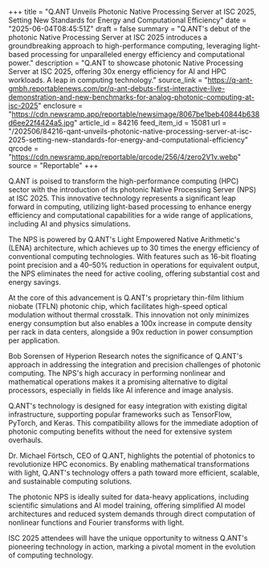 +++
title = "Q.ANT Unveils Photonic Native Processing Server at ISC 2025, Setting New Standards for Energy and Computational Efficiency"
date = "2025-06-04T08:45:51Z"
draft = false
summary = "Q.ANT's debut of the photonic Native Processing Server at ISC 2025 introduces a groundbreaking approach to high-performance computing, leveraging light-based processing for unparalleled energy efficiency and computational power."
description = "Q.ANT to showcase photonic Native Processing Server at ISC 2025, offering 30x energy efficiency for AI and HPC workloads. A leap in computing technology."
source_link = "https://q-ant-gmbh.reportablenews.com/pr/q-ant-debuts-first-interactive-live-demonstration-and-new-benchmarks-for-analog-photonic-computing-at-isc-2025"
enclosure = "https://cdn.newsramp.app/reportable/newsimage/8067be1beb40844b638d6ee22f4424a5.jpg"
article_id = 84216
feed_item_id = 15081
url = "/202506/84216-qant-unveils-photonic-native-processing-server-at-isc-2025-setting-new-standards-for-energy-and-computational-efficiency"
qrcode = "https://cdn.newsramp.app/reportable/qrcode/256/4/zero2V1v.webp"
source = "Reportable"
+++

<p>Q.ANT is poised to transform the high-performance computing (HPC) sector with the introduction of its photonic Native Processing Server (NPS) at ISC 2025. This innovative technology represents a significant leap forward in computing, utilizing light-based processing to enhance energy efficiency and computational capabilities for a wide range of applications, including AI and physics simulations.</p><p>The NPS is powered by Q.ANT's Light Empowered Native Arithmetic's (LENA) architecture, which achieves up to 30 times the energy efficiency of conventional computing technologies. With features such as 16-bit floating point precision and a 40–50% reduction in operations for equivalent output, the NPS eliminates the need for active cooling, offering substantial cost and energy savings.</p><p>At the core of this advancement is Q.ANT's proprietary thin-film lithium niobate (TFLN) photonic chip, which facilitates high-speed optical modulation without thermal crosstalk. This innovation not only minimizes energy consumption but also enables a 100x increase in compute density per rack in data centers, alongside a 90x reduction in power consumption per application.</p><p>Bob Sorensen of Hyperion Research notes the significance of Q.ANT's approach in addressing the integration and precision challenges of photonic computing. The NPS's high accuracy in performing nonlinear and mathematical operations makes it a promising alternative to digital processors, especially in fields like AI inference and image analysis.</p><p>Q.ANT's technology is designed for easy integration with existing digital infrastructure, supporting popular frameworks such as TensorFlow, PyTorch, and Keras. This compatibility allows for the immediate adoption of photonic computing benefits without the need for extensive system overhauls.</p><p>Dr. Michael Förtsch, CEO of Q.ANT, highlights the potential of photonics to revolutionize HPC economics. By enabling mathematical transformations with light, Q.ANT's technology offers a path toward more efficient, scalable, and sustainable computing solutions.</p><p>The photonic NPS is ideally suited for data-heavy applications, including scientific simulations and AI model training, offering simplified AI model architectures and reduced system demands through direct computation of nonlinear functions and Fourier transforms with light.</p><p>ISC 2025 attendees will have the unique opportunity to witness Q.ANT's pioneering technology in action, marking a pivotal moment in the evolution of computing technology.</p>